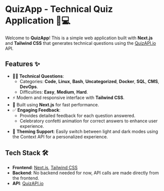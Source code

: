 # QuizApp - Technical Quiz Application 🎯💻

Welcome to **QuizApp**! This is a simple web application built with **Next.js** and **Tailwind CSS** that generates technical questions using the [QuizAPI.io](https://quizapi.io/) API.

## Features ✨

- 🧑‍💻 **Technical Questions**:
  - Categories: **Code**, **Linux**, **Bash**, **Uncategorized**, **Docker**, **SQL**, **CMS**, **DevOps**.
  - Difficulties: **Easy**, **Medium**, **Hard**.
- ⚡️ Modern and responsive interface with **Tailwind CSS**.
- 🚀 Built using **Next.js** for fast performance.
- ✅ **Engaging Feedback**:
  - Provides detailed feedback for each question answered.
  - Celebratory confetti animation for correct answers to enhance user experience.
- 🎨 **Theming Support**: Easily switch between light and dark modes using the Context API for a personalized experience.

## Tech Stack 🛠️

- **Frontend**: [Next.js](https://nextjs.org/), [Tailwind CSS](https://tailwindcss.com/)
- **Backend**: No backend needed for now, API calls are made directly from the frontend.
- **API**: [QuizAPI.io](https://quizapi.io/)
